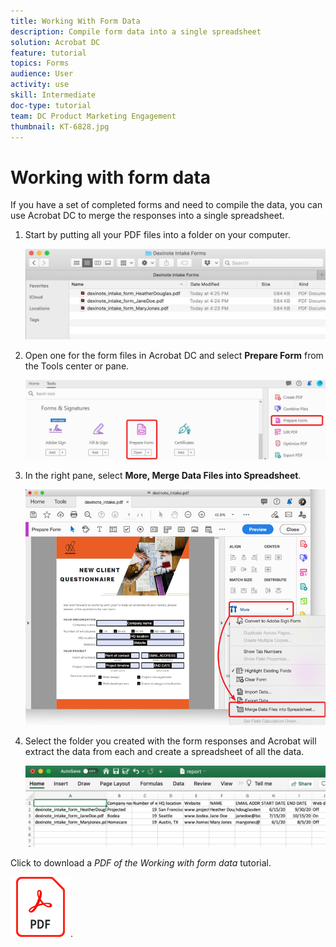 ```yaml
---
title: Working With Form Data
description: Compile form data into a single spreadsheet
solution: Acrobat DC
feature: tutorial
topics: Forms
audience: User
activity: use
skill: Intermediate
doc-type: tutorial
team: DC Product Marketing Engagement
thumbnail: KT-6828.jpg
---
```


# Working with form data

If you have a set of completed forms and need to compile the data, you can use Acrobat DC to merge the responses into a single spreadsheet.

1. Start by putting all your PDF files into a folder on your computer.

    ![Form Data Step 1](../assets/FormData_1.png)

1. Open one for the form files in Acrobat DC and select **Prepare Form** from the Tools center or pane.

    ![Form Data Step 2](../assets/FormData_2.png)

1. In the right pane, select **More, Merge Data Files into Spreadsheet**.

    ![Form Data Step 3](../assets/FormData_3.png)

1. Select the folder you created with the form responses and Acrobat will extract the data from each and create a spreadsheet of all the data.

    ![Form Data Step 4](../assets/FormData_4.png)

Click to download a *PDF of the Working with form data* tutorial.

[![Download Working with form data tutorial](../assets/acrobat_PDF_96.png)](../assets/AcrobatDCFormData.pdf).